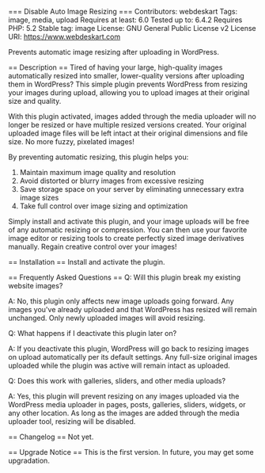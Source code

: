 === Disable Auto Image Resizing ===
Contributors: webdeskart
Tags: image, media, upload
Requires at least: 6.0
Tested up to: 6.4.2
Requires PHP: 5.2
Stable tag: image
License: GNU General Public License v2 
License URI: https://www.webdeskart.com

Prevents automatic image resizing after uploading in WordPress.

== Description ==
Tired of having your large, high-quality images automatically resized into smaller, lower-quality versions after uploading them in WordPress? This simple plugin prevents WordPress from resizing your images during upload, allowing you to upload images at their original size and quality.

With this plugin activated, images added through the media uploader will no longer be resized or have multiple resized versions created. Your original uploaded image files will be left intact at their original dimensions and file size. No more fuzzy, pixelated images!

By preventing automatic resizing, this plugin helps you:

1. Maintain maximum image quality and resolution
2. Avoid distorted or blurry images from excessive resizing
3. Save storage space on your server by eliminating unnecessary extra image sizes
4. Take full control over image sizing and optimization

Simply install and activate this plugin, and your image uploads will be free of any automatic resizing or compression. You can then use your favorite image editor or resizing tools to create perfectly sized image derivatives manually. Regain creative control over your images!




== Installation ==
Install and activate the plugin.

== Frequently Asked Questions ==
Q: Will this plugin break my existing website images?

A: No, this plugin only affects new image uploads going forward. Any images you\'ve already uploaded and that WordPress has resized will remain unchanged. Only newly uploaded images will avoid resizing.

Q: What happens if I deactivate this plugin later on?

A: If you deactivate this plugin, WordPress will go back to resizing images on upload automatically per its default settings. Any full-size original images uploaded while the plugin was active will remain intact as uploaded.

Q: Does this work with galleries, sliders, and other media uploads?

A: Yes, this plugin will prevent resizing on any images uploaded via the WordPress media uploader in pages, posts, galleries, sliders, widgets, or any other location. As long as the images are added through the media uploader tool, resizing will be disabled.

== Changelog ==
Not yet.

== Upgrade Notice ==
This is the first version. In future, you may get some upgradation. 
